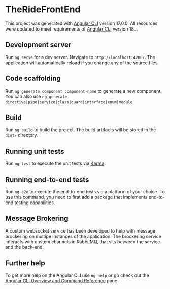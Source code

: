 # TheRideFrontEnd

This project was generated with [Angular CLI](https://github.com/angular/angular-cli) version 17.0.0.
All resources were updated to meet requirements of [Angular CLI](https://github.com/angular/angular-cli) version 18.*.*.

## Development server

Run `ng serve` for a dev server. Navigate to `http://localhost:4200/`. The application will automatically reload if you change any of the source files.

## Code scaffolding

Run `ng generate component component-name` to generate a new component. You can also use `ng generate directive|pipe|service|class|guard|interface|enum|module`.

## Build

Run `ng build` to build the project. The build artifacts will be stored in the `dist/` directory.

## Running unit tests

Run `ng test` to execute the unit tests via [Karma](https://karma-runner.github.io).

## Running end-to-end tests

Run `ng e2e` to execute the end-to-end tests via a platform of your choice. To use this command, you need to first add a package that implements end-to-end testing capabilities.

## Message Brokering

A custom websocket service has been developed to help with message brockering on multipe instances of the application. The brockering service interacts with custom channels in RabbitMQ, that sits between the service and the back-end.

## Further help

To get more help on the Angular CLI use `ng help` or go check out the [Angular CLI Overview and Command Reference](https://angular.io/cli) page.
